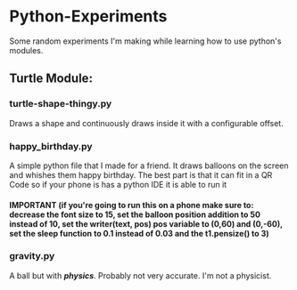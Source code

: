 # Python-Experiments
Some random experiments I'm making while learning how to use python's modules.

## Turtle Module:
### turtle-shape-thingy.py
Draws a shape and continuously draws inside it with a configurable offset.

### happy_birthday.py
A simple python file that I made for a friend. It draws balloons on the screen and whishes them happy birthday. The best part is that it can fit in a QR Code so if your phone is has a python IDE it is able to run it 
#### IMPORTANT **(if you're going to run this on a phone make sure to: decrease the font size to 15, set the balloon position addition to 50 instead of 10, set the writer(text, pos) pos variable to (0,60) and (0,-60), set the sleep function to 0.1 instead of 0.03 and the t1.pensize() to 3)**

### gravity.py
A ball but with ***physics***. Probably not very accurate. I'm not a physicist.
